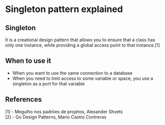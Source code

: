 # Singleton pattern explained

## Singleton
It is a creational design pattern that allows you to ensure that a class has only one instance, while providing a global access point to that instance.[1]

## When to use it

* When you want to use the same connection to a database
* When you need to limit access to some variable or space, you use a singleton as a port for that variable

## References
[1] - Megulho nos padrões de projetos, Alexander Shvets  
[2] - Go Design Patterns, Mario Castro Contreras